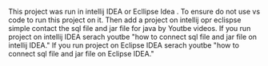 This project was run in intellij IDEA or Ecllipse Idea . To ensure do not use vs code to run this project on it. Then add a project on intellij opr eclispse simple contact the sql file and jar file for java by Youtbe videos.
If you run project on intellij IDEA serach youtbe "how to connect sql file and jar file on intellij IDEA."
If you run project on Eclipse IDEA serach youtbe "how to connect sql file and jar file on Eclipse IDEA."

